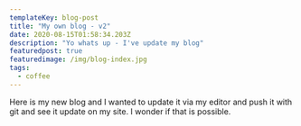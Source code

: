 ```yaml
---
templateKey: blog-post
title: "My own blog - v2"
date: 2020-08-15T01:58:34.203Z
description: "Yo whats up - I've update my blog"
featuredpost: true
featuredimage: /img/blog-index.jpg
tags:
  - coffee
---
```


Here is my new blog and I wanted to update it via my editor and push it with git and see it update on my site. I wonder if that is possible.
